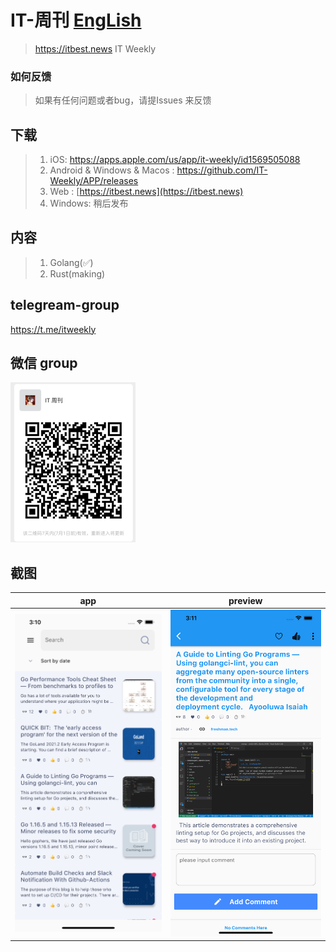  
# IT-周刊  [EngLish](README.md)
> https://itbest.news  IT Weekly 

### 如何反馈

>如果有任何问题或者bug，请提Issues 来反馈

## 下载

> 1. iOS: https://apps.apple.com/us/app/it-weekly/id1569505088
> 2. Android & Windows & Macos : https://github.com/IT-Weekly/APP/releases
> 3. Web : [https://itbest.news](https://itbest.news)
> 4. Windows: 稍后发布 

## 内容
> 1. Golang(✅)
> 2. Rust(making)
> 
## telegream-group
https://t.me/itweekly

## 微信 group
<img src="img/wx-group.png" width="200"> 

## 截图
|          app                      |                 preview               |
| --------------------------------- | --------------------------------- |
| <img src="img/1.png" width="300">  |  <img src="img/2.png" width="300">  |

 
